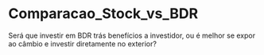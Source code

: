 # Comparacao_Stock_vs_BDR
Será que investir em BDR trás benefícios a investidor, ou é melhor se expor ao câmbio e investir diretamente no exterior?
